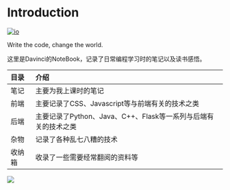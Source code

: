 # Introduction

[![io](https://img.shields.io/badge/author-Davinci-brightgreen.svg?style=flat-square)](https://davincievans.top)

Write the code, change the world.

这里是Davinci的NoteBook，记录了日常编程学习时的笔记以及读书感悟。

| 目录 | 介绍 |
| :--- | :--- |
| 笔记 | 主要为我上课时的笔记 |
| 前端 | 主要记录了CSS、Javascript等与前端有关的技术之类|
| 后端 | 主要记录了Python、Java、C++、Flask等一系列与后端有关的技术之类 |
| 杂物 | 记录了各种乱七八糟的技术 |
| 收纳箱 | 收录了一些需要经常翻阅的资料等 |

![](https://cdn.jsdelivr.net/gh/DavinciEvans/Imgs-bed@master/gallery/touhou_1.png)
